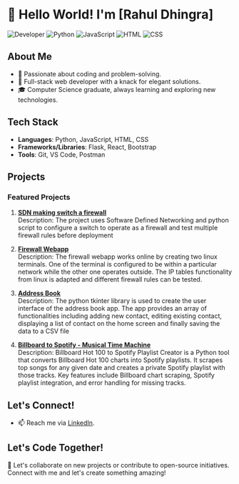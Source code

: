 # 👋 Hello World! I'm [Rahul Dhingra]

![Developer](https://img.shields.io/badge/Developer-Full%20Stack-brightgreen)
![Python](https://img.shields.io/badge/Python-Expert-blue)
![JavaScript](https://img.shields.io/badge/JavaScript-Ninja-yellow)
![HTML](https://img.shields.io/badge/HTML-5-orange)
![CSS](https://img.shields.io/badge/CSS-3-blueviolet)

## About Me

- 🌟 Passionate about coding and problem-solving.
- 🚀 Full-stack web developer with a knack for elegant solutions.
- 🎓 Computer Science graduate, always learning and exploring new technologies.

## Tech Stack

- **Languages**: Python, JavaScript, HTML, CSS
- **Frameworks/Libraries**: Flask, React, Bootstrap
- **Tools**: Git, VS Code, Postman

## Projects

### Featured Projects

1. **[SDN making switch a firewall](https://github.com/dhingra30/SDN_Switch_Firewall_Python-VMware-Wireshark)**  
   Description: The project uses Software Defined Networking and python script to configure a switch to operate as a firewall and test multiple firewall rules before deployment

2. **[Firewall Webapp](https://github.com/dhingra30/Online_firewall_Webapp_Node.js-HTML-CSS-JS)**  
   Description: The firewall webapp works online by creating two linux terminals. One of the terminal is configured to be within a particular network while the other one operates outside. The IP tables functionality from linux is adapted and different firewall rules can be tested.

3. **[Address Book](https://github.com/dhingra30/Address-Book-App)**  
   Description: The python tkinter library is used to create the user interface of the address book app. The app provides an array of functionalities including adding new contact, editing existing contact, displaying a list of contact on the home screen and finally saving the data to a CSV file

4. **[Billboard to Spotify - Musical Time Machine](https://github.com/dhingra30/billboard-to-spotify)**  
   Description: Billboard Hot 100 to Spotify Playlist Creator is a Python tool that converts Billboard Hot 100 charts into Spotify playlists. It scrapes top songs for any given date and creates a private Spotify playlist with those tracks. Key features include Billboard chart scraping, Spotify playlist integration, and error handling for missing tracks.

## Let's Connect!

- 📫 Reach me via [LinkedIn](https://www.linkedin.com/in/rahul-dhingra-193389102/).

## Let's Code Together!

🚀 Let's collaborate on new projects or contribute to open-source initiatives. Connect with me and let's create something amazing!

